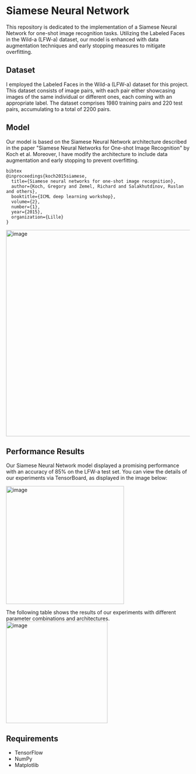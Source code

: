# Siamese Neural Network
This repository is dedicated to the implementation of a Siamese Neural Network for one-shot image recognition tasks. Utilizing the Labeled Faces in the Wild-a (LFW-a) dataset, our model is enhanced with data augmentation techniques and early stopping measures to mitigate overfitting.


## Dataset

I employed the Labeled Faces in the Wild-a (LFW-a) dataset for this project. This dataset consists of image pairs, with each pair either showcasing images of the same individual or different ones, each coming with an appropriate label. The dataset comprises 1980 training pairs and 220 test pairs, accumulating to a total of 2200 pairs.

## Model

Our model is based on the Siamese Neural Network architecture described in the paper "Siamese Neural Networks for One-shot Image Recognition" by Koch et al. Moreover, I have modify the architecture to include data augmentation and early stopping to prevent overfitting.
```
bibtex
@inproceedings{koch2015siamese,
  title={Siamese neural networks for one-shot image recognition},
  author={Koch, Gregory and Zemel, Richard and Salakhutdinov, Ruslan and others},
  booktitle={ICML deep learning workshop},
  volume={2},
  number={1},
  year={2015},
  organization={Lille}
}
```

<img width="565" alt="image" src="https://github.com/Habler-code/SiameseNeuralNetwork/assets/69906239/f617caa7-ebdb-4b6c-992d-a7e232da9445">

## Performance Results
Our Siamese Neural Network model displayed a promising performance with an accuracy of 85% on the LFW-a test set. You can view the details of our experiments via TensorBoard, as displayed in the image below:

<img width="323" alt="image" src="https://github.com/Habler-code/SiameseNeuralNetwork/assets/69906239/574c88e1-ff89-4d33-9afb-c03de7f34137">

The following table shows the results of our experiments with different parameter combinations and 
architectures.
<img width="278" alt="image" src="https://github.com/Habler-code/SiameseNeuralNetwork/assets/69906239/d26ac33b-9144-4d70-8e84-6a8beab27639">

## Requirements
- TensorFlow
- NumPy
- Matplotlib


